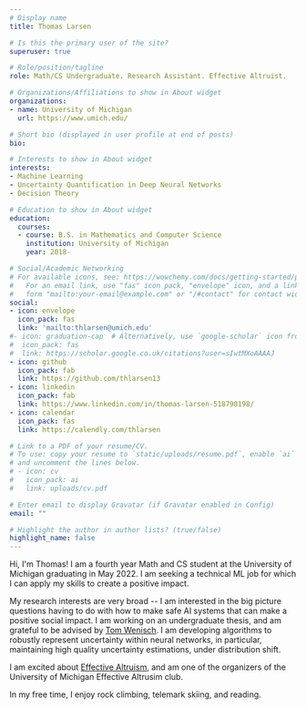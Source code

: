 ```yaml
---
# Display name
title: Thomas Larsen 

# Is this the primary user of the site?
superuser: true

# Role/position/tagline
role: Math/CS Undergraduate. Research Assistant. Effective Altruist. 

# Organizations/Affiliations to show in About widget
organizations:
- name: University of Michigan
  url: https://www.umich.edu/

# Short bio (displayed in user profile at end of posts)
bio: 

# Interests to show in About widget
interests:
- Machine Learning
- Uncertainty Quantification in Deep Neural Networks 
- Decision Theory 

# Education to show in About widget
education:
  courses:
  - course: B.S. in Mathematics and Computer Science
    institution: University of Michigan
    year: 2018-

# Social/Academic Networking
# For available icons, see: https://wowchemy.com/docs/getting-started/page-builder/#icons
#   For an email link, use "fas" icon pack, "envelope" icon, and a link in the
#   form "mailto:your-email@example.com" or "/#contact" for contact widget.
social:
- icon: envelope
  icon_pack: fas
  link: 'mailto:thlarsen@umich.edu'
#- icon: graduation-cap  # Alternatively, use `google-scholar` icon from `ai` icon pack
#  icon_pack: fas
#  link: https://scholar.google.co.uk/citations?user=sIwtMXoAAAAJ
- icon: github
  icon_pack: fab
  link: https://github.com/thlarsen13
- icon: linkedin
  icon_pack: fab
  link: https://www.linkedin.com/in/thomas-larsen-518790198/
- icon: calendar 
  icon_pack: fas 
  link: https://calendly.com/thlarsen

# Link to a PDF of your resume/CV.
# To use: copy your resume to `static/uploads/resume.pdf`, enable `ai` icons in `params.toml`, 
# and uncomment the lines below.
# - icon: cv
#   icon_pack: ai
#   link: uploads/cv.pdf

# Enter email to display Gravatar (if Gravatar enabled in Config)
email: ""

# Highlight the author in author lists? (true/false)
highlight_name: false
--- 
```


Hi, I'm Thomas! I am a fourth year Math and CS student at the University of Michigan graduating in May 2022. I am seeking a technical ML job for which I can apply my skills to create a positive impact.   

My research interests are very broad -- I am interested in the big picture questions having to do with how to make safe AI systems that can make a positive social impact. I am working on an undergraduate thesis, and am grateful to be advised by [Tom Wenisch](https://web.eecs.umich.edu/~twenisch/). I am developing algorithms to robustly represent uncertainty within neural networks, in particular, maintaining high quality uncertainty estimations, under distribution shift. 

I am excited about [Effective Altruism](https://www.effectivealtruism.org/), and am one of the organizers of the University of Michigan Effective Altrusim club. 

In my free time, I enjoy rock climbing, telemark skiing, and reading. 
